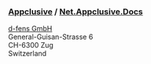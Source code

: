 ### [Appclusive](https://github.com/Appclusive) / [Net.Appclusive.Docs](https://github.com/Appclusive/Net.Appclusive.Docs)


[d-fens GmbH](http://d-fens.ch)  
General-Guisan-Strasse 6  
CH-6300 Zug  
Switzerland
